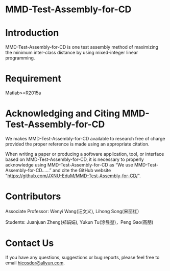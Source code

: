 # MMD-Test-Assembly-for-CD

# Introduction
MMD-Test-Assembly-for-CD is one test assembly method of maximizing the minimum inter-class distance by using mixed-integer linear programming.
# Requirement
Matlab>=R2015a
# Acknowledging and Citing MMD-Test-Assembly-for-CD
We makes MMD-Test-Assembly-for-CD available to research free of charge provided the proper reference is made using an appropriate citation.

When writing a paper or producing a software application, tool, or interface based on MMD-Test-Assembly-for-CD, it is necessary to properly acknowledge using MMD-Test-Assembly-for-CD as “We use MMD-Test-Assembly-for-CD……” and cite the GitHub website "https://github.com/JXNU-EduM/MMD-Test-Assembly-for-CD/".
# Contributors
Associate Professor: Wenyi Wang(汪文义), Lihong Song(宋丽红）

Students: Juanjuan Zheng(郑娟娟), Yukun Tu(涂昱堃)，Peng Gao(高朋)
# Contact Us
If you have any questions, suggestions or bug reports, please feel free to email hicosdor@aliyun.com.
